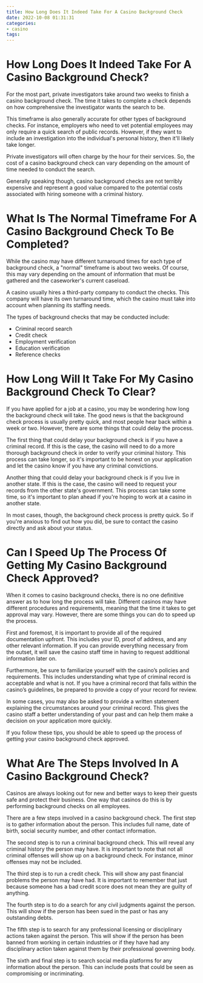 ```yaml
---
title: How Long Does It Indeed Take For A Casino Background Check
date: 2022-10-08 01:31:31
categories:
- casino
tags:
---
```



#  How Long Does It Indeed Take For A Casino Background Check?

For the most part, private investigators take around two weeks to finish a casino background check. The time it takes to complete a check depends on how comprehensive the investigator wants the search to be. 

This timeframe is also generally accurate for other types of background checks. For instance, employers who need to vet potential employees may only require a quick search of public records. However, if they want to include an investigation into the individual's personal history, then it'll likely take longer. 

Private investigators will often charge by the hour for their services. So, the cost of a casino background check can vary depending on the amount of time needed to conduct the search. 

Generally speaking though, casino background checks are not terribly expensive and represent a good value compared to the potential costs associated with hiring someone with a criminal history.

#  What Is The Normal Timeframe For A Casino Background Check To Be Completed?

While the casino may have different turnaround times for each type of background check, a "normal" timeframe is about two weeks. Of course, this may vary depending on the amount of information that must be gathered and the caseworker's current caseload.

A casino usually hires a third-party company to conduct the checks. This company will have its own turnaround time, which the casino must take into account when planning its staffing needs.

The types of background checks that may be conducted include:

- Criminal record search
- Credit check
- Employment verification
- Education verification
- Reference checks

#  How Long Will It Take For My Casino Background Check To Clear?

If you have applied for a job at a casino, you may be wondering how long the background check will take. The good news is that the background check process is usually pretty quick, and most people hear back within a week or two. However, there are some things that could delay the process.

The first thing that could delay your background check is if you have a criminal record. If this is the case, the casino will need to do a more thorough background check in order to verify your criminal history. This process can take longer, so it's important to be honest on your application and let the casino know if you have any criminal convictions.

Another thing that could delay your background check is if you live in another state. If this is the case, the casino will need to request your records from the other state's government. This process can take some time, so it's important to plan ahead if you're hoping to work at a casino in another state.

In most cases, though, the background check process is pretty quick. So if you're anxious to find out how you did, be sure to contact the casino directly and ask about your status.

#  Can I Speed Up The Process Of Getting My Casino Background Check Approved?

When it comes to casino background checks, there is no one definitive answer as to how long the process will take. Different casinos may have different procedures and requirements, meaning that the time it takes to get approval may vary. However, there are some things you can do to speed up the process.

First and foremost, it is important to provide all of the required documentation upfront. This includes your ID, proof of address, and any other relevant information. If you can provide everything necessary from the outset, it will save the casino staff time in having to request additional information later on.

Furthermore, be sure to familiarize yourself with the casino’s policies and requirements. This includes understanding what type of criminal record is acceptable and what is not. If you have a criminal record that falls within the casino’s guidelines, be prepared to provide a copy of your record for review.

In some cases, you may also be asked to provide a written statement explaining the circumstances around your criminal record. This gives the casino staff a better understanding of your past and can help them make a decision on your application more quickly.

If you follow these tips, you should be able to speed up the process of getting your casino background check approved.

#  What Are The Steps Involved In A Casino Background Check?

Casinos are always looking out for new and better ways to keep their guests safe and protect their business. One way that casinos do this is by performing background checks on all employees.

There are a few steps involved in a casino background check. The first step is to gather information about the person. This includes full name, date of birth, social security number, and other contact information.

The second step is to run a criminal background check. This will reveal any criminal history the person may have. It is important to note that not all criminal offenses will show up on a background check. For instance, minor offenses may not be included.

The third step is to run a credit check. This will show any past financial problems the person may have had. It is important to remember that just because someone has a bad credit score does not mean they are guilty of anything.

The fourth step is to do a search for any civil judgments against the person. This will show if the person has been sued in the past or has any outstanding debts.

The fifth step is to search for any professional licensing or disciplinary actions taken against the person. This will show if the person has been banned from working in certain industries or if they have had any disciplinary action taken against them by their professional governing body.

The sixth and final step is to search social media platforms for any information about the person. This can include posts that could be seen as compromising or incriminating.